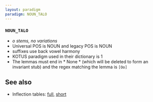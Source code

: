 ```yaml
---
layout: paradigm
paradigm: NOUN_TALO
---
```

### ` NOUN_TALO `

* _o stems, no variations_
* Universal POS is NOUN and legacy POS is NOUN
* suffixes use back vowel harmony
* KOTUS paradigm used in their dictionary is 1
* The lemmas must end in * None * (which will be deleted to form an invariant stub) and the regex matching the lemma is ` [Oo] `

## See also

* Inflection tables: [full](gen/T/talo.html), [short](gen/T/talo_wikt.html)

